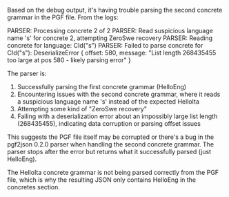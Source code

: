 Based on the debug output, it's having trouble parsing
   the second concrete grammar in the PGF file. From the
   logs:

  PARSER: Processing concrete 2 of 2
  PARSER: Read suspicious language name 's' for concrete
   2, attempting ZeroSwe recovery
  PARSER: Reading concrete for language: CId("s")
  PARSER: Failed to parse concrete for CId("s"):
  DeserializeError { offset: 580, message: "List length
  268435455 too large at pos 580 - likely parsing error"
   }

  The parser is:
  1. Successfully parsing the first concrete grammar
  (HelloEng)
  2. Encountering issues with the second concrete
  grammar, where it reads a suspicious language name 's'
   instead of the expected HelloIta
  3. Attempting some kind of "ZeroSwe recovery"
  4. Failing with a deserialization error about an
  impossibly large list length (268435455), indicating
  data corruption or parsing offset issues

  This suggests the PGF file itself may be corrupted or
  there's a bug in the pgf2json 0.2.0 parser when
  handling the second concrete grammar. The parser stops
   after the error but returns what it successfully
  parsed (just HelloEng).

  The HelloIta concrete grammar is not being parsed
  correctly from the PGF file, which is why the
  resulting JSON only contains HelloEng in the concretes
   section.
